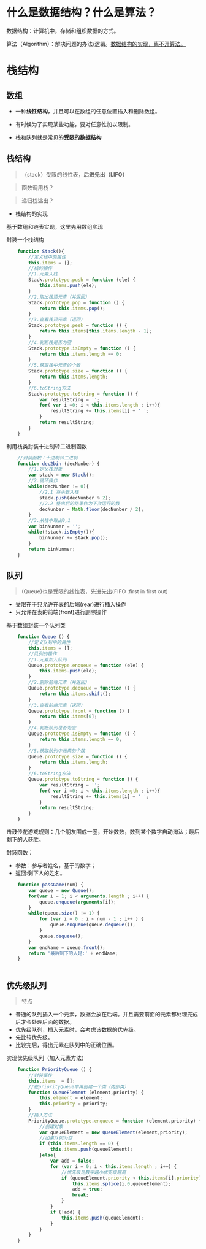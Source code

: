 # 什么是数据结构？什么是算法？

数据结构：计算机中，存储和组织数据的方式。

算法（Algorithm）：解决问题的办法/逻辑。<u>数据结构的实现，离不开算法。</u>

# 栈结构

## 数组

* 一种**线性结构**，并且可以在数组的任意位置插入和删除数组。

* 有时候为了实现某些功能，要对任意性加以限制。

* 栈和队列就是常见的**受限的数据结构**

## 栈结构
> （stack）受限的线性表，**后进先出（LIFO）**

> 函数调用栈？

> 递归栈溢出？

* 栈结构的实现

基于数组和链表实现，这里先用数组实现

封装一个栈结构

```javascript
    function Stack(){
        //定义栈中的属性
        this.items = [];
        //栈的操作
        //1.元素入栈
        Stack.prototype.push = function (ele) {
            this.items.push(ele);
        }
        //2.取出栈顶元素（并返回）
        Stack.prototype.pop = function () {
            return this.items.pop();
        }
        //3.查看栈顶元素（返回）
        Stack.prototype.peek = function () {
            return this.items[this.items.length - 1];
        }
        //4.判断栈是否为空
        Stack.prototype.isEmpty = function () {
            return this.items.length == 0;
        }
        //5.获取栈中元素的个数
        Stack.prototype.size = function () {
            return this.items.length;
        }
        //6.toString方法
        Stack.prototype.toString = function () {
            var resultString = '';
            for( var i =0; i < this.items.length ; i++){
                resultString += this.items[i] + ' ';
            }
            return resultString;
        }
    }
```

利用栈类封装十进制转二进制函数

```javascript
    //封装函数：十进制转二进制
    function dec2bin (decNunber) {
        //1.定义栈对象
        var stack = new Stack();
        //2.循环操作
        while(decNunber != 0){
            //2.1 将余数入栈
            stack.push(decNunber % 2);
            //2.2 整出后的结果作为下次运行的数
            decNunber = Math.floor(decNunber / 2);
        } 
        //3.从栈中取出0,1
        var binNunmer = '';
        while(!stack.isEmpty()){            
            binNunmer += stack.pop();
        }
        return binNunmer;
    }
```


## 队列

> (Queue)也是受限的线性表，先进先出(FIFO :first in first out)

* 受限在于只允许在表的后端(rear)进行插入操作
* 只允许在表的前端(front)进行删除操作

基于数组封装一个队列类

```javascript
    function Queue () {
        //定义队列中的属性
        this.items = [];
        //队列的操作
        //1.元素加入队列
        Queue.prototype.enqueue = function (ele) {
            this.items.push(ele);
        }
        //2.删除前端元素（并返回）
        Queue.prototype.dequeue = function () {
            return this.items.shift();
        }
        //3.查看前端元素（返回）
        Queue.prototype.front = function () {
            return this.items[0];
        }
        //4.判断队列是否为空
        Queue.prototype.isEmpty = function () {
            return this.items.length == 0;
        }
        //5.获取队列中元素的个数
        Queue.prototype.size = function () {
            return this.items.length;
        }
        //6.toString方法
        Queue.prototype.toString = function () {
            var resultString = '';
            for( var i =0; i < this.items.length ; i++){
                resultString += this.items[i] + ' ';
            }
            return resultString;
        }
    }
```

击鼓传花游戏规则：几个朋友围成一圈，开始数数，数到某个数字自动淘汰；最后剩下的人获胜。

封装函数：

* 参数：参与者姓名，基于的数字；
* 返回:剩下人的姓名。

```javascript
    function passGame(num) {
        var queue = new Queue();
        for(var i = 1; i < arguments.length ; i++) {
            queue.enqueue(arguments[i]);
        }
        while(queue.size() != 1) {
            for (var i = 0 ; i < num - 1 ; i++ ) {
                queue.enqueue(queue.dequeue());
            }
            queue.dequeue();
        }
        var endName = queue.front();
        return '最后剩下的人是:' + endName;
    }
    
```

## 优先级队列

> 特点
* 普通的队列插入一个元素，数据会放在后端。并且需要前面的元素都处理完成后才会处理后面的数据。
* 优先级队列，插入元素时，会考虑该数据的优先级。
* 先比较优先级。
* 比较完后，得出元素在队列中的正确位置。

实现优先级队列（加入元素方法）

```javascript
    function PriorityQueue () {
        //封装属性
        this.items  = [];
        //在priorityQueue中再创建一个类（内部类）
        function QueueElement (element,priority) {
            this.element = element;
            this.priority = priority;
        }
        //插入方法
        PriorityQueue.prototype.enqueue = function (element,priority) {
            //创建对象
            var queueElement = new QueueElement(element,priority);
            //如果队列为空
            if (this.items.length == 0) {
                this.items.push(queueElement);
            }else{
                var add = false;
                for (var i = 0; i < this.items.length ; i++) {
                    //优先级是数字越小优先级越高
                    if (queueElement.priority < this.items[i].priority){
                        this.items.splice(i,0,queueElement);
                        add = true;
                        break;
                    } 
                }
                if (!add) {
                    this.items.push(queueElement);
                }
            }
        }
    }
```





